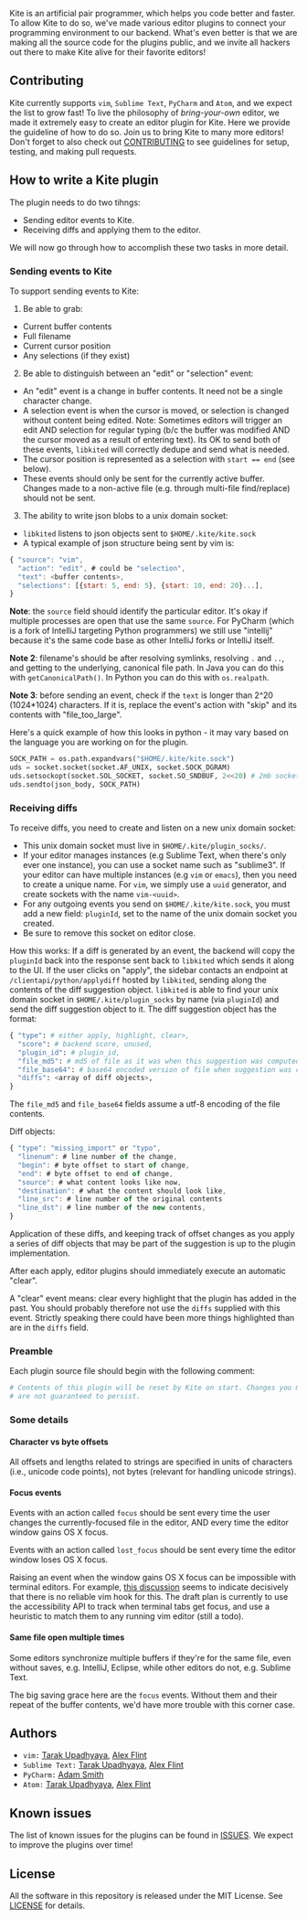 Kite is an artificial pair programmer, which helps you code better and faster. To allow Kite to do so, we've made various editor plugins to connect your programming environment to our backend. What's even better is that we are making all the source code for the plugins public, and we invite all hackers out there to make Kite alive for their favorite editors!

## Contributing
Kite currently supports `vim`, `Sublime Text`, `PyCharm` and `Atom`, and we expect the list to grow fast! To live the philosophy of *bring-your-own* editor, we made it extremely easy to create an editor plugin for Kite. Here we provide the guideline of how to do so. Join us to bring Kite to many more editors! Don't forget to also check out [CONTRIBUTING](https://github.com/kiteco/plugins/blob/master/CONTRIBUTING.md) to see guidelines for setup, testing, and making pull requests.

## How to write a Kite plugin ##
The plugin needs to do two tihngs:
- Sending editor events to Kite.
- Receiving diffs and applying them to the editor. 

We will now go through how to accomplish these two tasks in more detail.

### Sending events to Kite ###
To support sending events to Kite:

1. Be able to grab:
 - Current buffer contents
 - Full filename
 - Current cursor position
 - Any selections (if they exist)

2. Be able to distinguish between an "edit" or "selection" event:
 - An "edit" event is a change in buffer contents. It need not be a single character change. 
 - A selection event is when the cursor is moved, or selection is changed without content being edited. Note: Sometimes editors will trigger an edit AND selection for regular typing (b/c the buffer was modified AND the cursor moved as a result of entering text). Its OK to send both of these events, `libkited` will correctly dedupe and send what is needed.
 - The cursor position is represented as a selection with `start == end` (see below).
 - These events should only be sent for the currently active buffer. Changes made to a non-active file (e.g. through multi-file find/replace) should not be sent.

3. The ability to write json blobs to a unix domain socket:
 - `libkited` listens to json objects sent to `$HOME/.kite/kite.sock`
 - A typical example of json structure being sent by vim is:
```javascript
{ "source": "vim",
  "action": "edit", # could be "selection",
  "text": <buffer contents>,
  "selections": [{start: 5, end: 5}, {start: 10, end: 20}...],
}
```

**Note**: the `source` field should identify the particular editor. It's okay if multiple processes are open that use the same `source`. For PyCharm (which is a fork of IntelliJ targeting Python programmers) we still use "intellij" because it's the same code base as other IntelliJ forks or IntelliJ itself.

**Note 2**: filename's should be after resolving symlinks, resolving `.` and `..`, and getting to the underlying, canonical file path. In Java you can do this with `getCanonicalPath()`. In Python you can do this with `os.realpath`.

**Note 3**: before sending an event, check if the `text` is longer than 2^20 (1024*1024) characters. If it is, replace the event's action with "skip" and its contents with "file_too_large".

Here's a quick example of how this looks in python - it may vary based on the language you are working on for the plugin.
```py
SOCK_PATH = os.path.expandvars("$HOME/.kite/kite.sock")
uds = socket.socket(socket.AF_UNIX, socket.SOCK_DGRAM)
uds.setsockopt(socket.SOL_SOCKET, socket.SO_SNDBUF, 2<<20) # 2mb socket buffer
uds.sendto(json_body, SOCK_PATH)
```

### Receiving diffs ###
To receive diffs, you need to create and listen on a new unix domain socket:

- This unix domain socket must live in `$HOME/.kite/plugin_socks/`. 
- If your editor manages instances (e.g Sublime Text, when there's only ever one instance), you can use a socket name such as "sublime3". If your editor can have multiple instances (e.g `vim` or `emacs`), then you need to create a unique name. For `vim`, we simply use a `uuid` generator, and create sockets with the name `vim-<uuid>`.
- For any outgoing events you send on `$HOME/.kite/kite.sock`, you must add a new field: `pluginId`, set to the name of the unix domain socket you created.
- Be sure to remove this socket on editor close.

How this works: If a diff is generated by an event, the backend will copy the `pluginId` back into the response sent back to `libkited` which sends it along to the UI. If the user clicks on "apply", the sidebar contacts an endpoint at `/clientapi/python/applydiff` hosted by `libkited`, sending along the contents of the diff suggestion object. `libkited` is able to find your unix domain socket in `$HOME/.kite/plugin_socks` by name (via `pluginId`) and send the diff suggestion object to it. The diff suggestion object has the format:

```python
{ "type": # either apply, highlight, clear>,
  "score": # backend score, unused,
  "plugin_id": # plugin_id,
  "file_md5": # md5 of file as it was when this suggestion was computed (lowercase hex string),
  "file_base64": # base64 encoded version of file when suggestion was computed,
  "diffs": <array of diff objects>,
}
```

The `file_md5` and `file_base64` fields assume a utf-8 encoding of the file contents.

Diff objects:
```javascript
{ "type": "missing_import" or "typo",
  "linenum": # line number of the change,
  "begin": # byte offset to start of change,
  "end": # byte offset to end of change,
  "source": # what content looks like now,
  "destination": # what the content should look like,
  "line_src": # line number of the original contents
  "line_dst": # line number of the new contents,
}
```

Application of these diffs, and keeping track of offset changes as you apply a series of diff objects that may be part of the suggestion is up to the plugin implementation. 

After each apply, editor plugins should immediately execute an automatic "clear".

A "clear" event means: clear every highlight that the plugin has added in the past. You should probably therefore not use the `diffs` supplied with this event. Strictly speaking there could have been more things highlighted than are in the `diffs` field.

### Preamble

Each plugin source file should begin with the following comment:
```python
# Contents of this plugin will be reset by Kite on start. Changes you make
# are not guaranteed to persist.
```

### Some details

#### Character vs byte offsets

All offsets and lengths related to strings are specified in units of characters (i.e., unicode code points), not bytes (relevant for handling unicode strings).

#### Focus events

Events with an action called `focus` should be sent every time the user changes the currently-focused file in the editor, AND every time the editor window gains OS X focus.

Events with an action called `lost_focus` should be sent every time the editor window loses OS X focus.

Raising an event when the window gains OS X focus can be impossible with terminal editors. For example, [this discussion](http://apple.stackexchange.com/a/44377) seems to indicate decisively that there is no reliable vim hook for this. The draft plan is currently to use the accessibility API to track when terminal tabs get focus, and use a heuristic to match them to any running vim editor (still a todo).

#### Same file open multiple times

Some editors synchronize multiple buffers if they're for the same file, even without saves, e.g. IntelliJ, Eclipse, while other editors do not, e.g. Sublime Text.

The big saving grace here are the `focus` events. Without them and their repeat of the buffer contents, we'd have more trouble with this corner case.


## Authors
- `vim:` [Tarak Upadhyaya](https://github.com/tarakju), [Alex Flint](https://github.com/alexflint)
- `Sublime Text:` [Tarak Upadhyaya](https://github.com/tarakju), [Alex Flint](https://github.com/alexflint)
- `PyCharm:` [Adam Smith](https://github.com/adamsmith)
- `Atom:` [Tarak Upadhyaya](https://github.com/tarakju), [Alex Flint](https://github.com/alexflint)

## Known issues
The list of known issues for the plugins can be found in [ISSUES](https://github.com/kiteco/plugins/blob/master/ISSUES.md). We expect to improve the plugins over time!

## License
All the software in this repository is released under the MIT License. See [LICENSE](https://github.com/kiteco/plugins/blob/master/LICENSE) for details.
